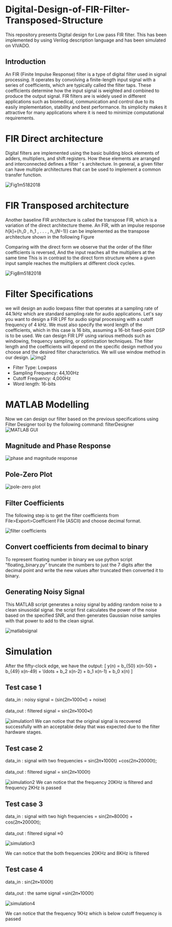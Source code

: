# Digital-Design-of-FIR-Filter-Transposed-Structure
This repository presents Digital design for Low pass FIR filter. This has been implemented by using Verilog description language and has been simulated on VIVADO.

## Introduction

An FIR (Finite Impulse Response) filter is a type of digital filter used in signal processing. It operates by convolving a finite-length input signal with a series of coefficients, which are typically called the filter taps. These coefficients determine how the input signal is weighted and combined to produce the output signal.      FIR filters are is widely used in different applications such as biomedical, communication and control due to its easily implementation, stability and best performance. Its simplicity makes it attractive for many applications where it is need to minimize computational requirements.

# FIR Direct architecture
Digital filters are implemented using the basic building block elements of adders, multipliers, and shift registers. How these elements are arranged and interconnected defines a filter ’ s architecture. In general, a given filter can have multiple architectures that can be used to implement a common transfer function.

![Fig1m5182018](https://github.com/basemhesham/Digital-Design-of-FIR-Filter-Transposed-Structure/assets/136960296/f7b1c4b4-a9e6-4cdd-978c-9d3b693508fd)

# FIR Transposed architecture
Another baseline FIR architecture is called the transpose FIR, which is a variation of the direct architecture theme. An FIR, with an impulse response ℎ[𝑘]={ℎ_0  , ℎ_1  , . . . , ℎ_(𝑁−1)} can be implemented as the transpose architecture shown in the following Figure

Comparing with the direct form we observe that the order of the filter coefficients is reversed, And the input reaches all the multipliers at the same time This is in contrast to the direct form structure where a given input sample reaches the multipliers at different clock cycles.

![Fig8m5182018](https://github.com/basemhesham/Digital-Design-of-FIR-Filter-Transposed-Structure/assets/136960296/915fa8cd-a161-41d7-8fe3-9b80cd304a13)

# Filter Specifications
we will design an audio lowpass filter that operates at a sampling rate of 44.1kHz which are standard sampling rate for audio applications. Let's say you want to design a FIR LPF for audio signal processing with a cutoff frequency of 4 kHz. We must also specify the word length of the coefficients, which in this case is 16 bits, assuming a 16-bit fixed-point DSP is to be used.
 We can design FIR LPF using various methods such as windowing, frequency sampling, or optimization techniques. The filter length and the coefficients will depend on the specific design method you choose and the desired filter characteristics. We will use window method in our design.
![img2](https://github.com/basemhesham/Digital-Design-of-FIR-Filter-Transposed-Structure/assets/136960296/bf1671f6-76a9-4f25-8bcd-679555c20afa)

 - Filter Type: Lowpass
 - Sampling Frequency: 44,100Hz
 - Cutoff Frequency: 4,000Hz
 - Word length: 16-bits

# MATLAB Modelling
Now we can design our filter based on the previous specifications using Filter Designer tool by the following command: filterDesigner 
![MATLAB GUI](https://github.com/basemhesham/Digital-Design-of-FIR-Filter-Transposed-Structure/assets/136960296/5989b1d2-c6ae-4ed1-a4f4-a2777ab37b4b)

## Magnitude and Phase Response
![phase and magnitude response](https://github.com/basemhesham/Digital-Design-of-FIR-Filter-Transposed-Structure/assets/136960296/a5e8a046-512d-47c7-b47b-a73cc8cb0c5a)

## Pole-Zero Plot
![pole-zero plot](https://github.com/basemhesham/Digital-Design-of-FIR-Filter-Transposed-Structure/assets/136960296/df2e9ec4-ee63-461d-aee7-341c2a8287b5)

## Filter Coefficients
The following step is to get the filter coefficients from File>Export>Coefficient File (ASCII) and choose decimal format. 

![filter coefficients](https://github.com/basemhesham/Digital-Design-of-FIR-Filter-Transposed-Structure/assets/136960296/a068ee7f-42bc-458a-9f1a-31d0a6566c71)

## Convert coefficients from decimal to binary
To represent floating number in binary we use python script "floating_binary.py" truncate the numbers to just the 7 digits after the decimal point and write the new values after truncated then converted it to binary.

##  Generating Noisy Signal 
This MATLAB script generates a noisy signal by adding random noise to a clean sinusoidal signal. 
the script first calculates the power of the noise based on the specified SNR, and then generates Gaussian noise samples with that power to add to the clean signal.

![matlabsignal](https://github.com/basemhesham/Digital-Design-of-FIR-Filter-Transposed-Structure/assets/136960296/ff81eced-09c6-4165-9a53-8aa4faa17f27)


# Simulation
After the fifty-clock edge, we have the output:
\[ y(n) = b_{50} x(n-50) + b_{49} x(n-49) + \ldots + b_2 x(n-2) + b_1 x(n-1) + b_0 x(n) \]

## Test case 1
data_in : noisy signal =  (sin⁡(2𝜋∗1000∗𝑡) + noise)
<br> <br>
data_out : filtered signal = sin⁡(2𝜋∗1000∗𝑡) 

![simulation1](https://github.com/basemhesham/Digital-Design-of-FIR-Filter-Transposed-Structure/assets/136960296/e8fb552a-fb86-48ba-bf6f-9fa9a7d709a2)
We can notice that the original signal is recovered successfully with an acceptable delay that was expected due to the filter hardware stages.

## Test case 2
data_in : signal with two frequencies  = sin⁡(2𝜋∗1000t) +cos⁡(2𝜋∗20000t);
<br> <br>
data_out : filtered signal = sin⁡(2𝜋∗1000t) 

![simulation2](https://github.com/basemhesham/Digital-Design-of-FIR-Filter-Transposed-Structure/assets/136960296/7bd2e471-a0e0-49bf-a5fa-dc2edd8fa5c8)
We can notice that the frequency 20KHz is filtered and frequency 2KHz is passed  

## Test case 3
data_in : signal with two high frequencies  = sin⁡(2𝜋∗8000t) + cos⁡(2𝜋∗20000t);
<br> <br>
data_out : filtered signal ≈0

![simulation3](https://github.com/basemhesham/Digital-Design-of-FIR-Filter-Transposed-Structure/assets/136960296/23bdf559-bdd5-48a1-b395-6e05e15166c2)

We can notice that the both frequencies 20KHz and 8KHz is filtered

## Test case 4
data_in : sin⁡(2𝜋∗1000t)
<br> <br>
data_out : the same signal =sin⁡(2𝜋∗1000t)

![simulation4](https://github.com/basemhesham/Digital-Design-of-FIR-Filter-Transposed-Structure/assets/136960296/8ed75552-1a4d-4955-94e7-e6afd217f3bf)

We can notice that the frequency 1KHz which is below cutoff frequency is passed



